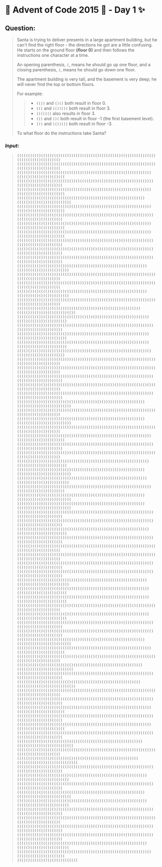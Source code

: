 # :christmas_tree: Advent of Code 2015 :christmas_tree: - Day 1 :sparkles:
## Question: 

> Santa is trying to deliver presents in a large apartment building,
> but he can't find the right floor - the directions he got are a little confusing.
> He starts on the ground floor **(floor 0)** and then follows the instructions one character at a time.
>
> An opening parenthesis, ```(```, means he should go up one floor,
> and a closing parenthesis, ```)```, means he should go down one floor.
> 
> The apartment building is very tall, and the basement is very deep;
> he will never find the top or bottom floors.
> 
> For example:
> 
> > * ```(())``` and ```()()``` both result in floor 0.
> > * ```(((``` and ```(()(()(``` both result in floor 3.
> > * ```))(((((``` also results in floor 3.
> > * ```())``` and ```))(``` both result in floor -1 (the first basement level).
> > * ```)))``` and ```)())())``` both result in floor -3.
> 
> To what floor do the instructions take Santa?
>

### *Input:*

> ```
> ()()(()()()(()()((()((()))((()((((()()((((()))()((((())(((((((()(((((((((()(((())(()
> ()(()((()()(()(())(()((((()((()()()((((())((((((()(()(((()())(()((((()))())(())(()((
> )()))))))))((((((((((((()())()())())(())))(((()()()((((()(((()(()(()()(()(()()(()(((
> ((((())(())(())())))((()())()((((()()((()))(((()()()())))(())))((((())(((()())(())((
> )))(()((((()())))())((()(())(((()((((()((()(())())))((()))()()(()(()))))((((((((()()
> )((((()()((((()(()())(((((()(()())()))())(((()))()(()(()(()((((()(())(()))(((((()()(
> ()()()(()(((())())(((()()(()()))(((()()(((())())(()(())())()()(())()()()((()(((()(()
> )((()()((())()))((()()))((()()())((((()(()()(()(((()))()(()))))((()(((()()()))(()(((
> ())()(()((()())(()(()()(()())(())()(((()(()())()((((()((()))))())()))((()()()()(())(
> )())()()()((((()))))(()(((()()(((((((())()))()((((()((())()(()())(())()))(()(()())((
> (((((())))(((()))())))))()))())((())(()()((())()())()))))()((()()())(())((())((((()(
> ))())()()()(((()))())))()()))())(()()()(()((((((()()))())()))()(((()(((())((((()()()
> (()))())()()))))())()))())((())()())(((((())())((())())))(((())(((())(((((()(((((())
> (()(()())())(()(())(()))(()((((()))())()))))())))((()(()))))())))(((((())()))())()))
> ))()))))(((()))()))))((()))((()((()(()(())()())))(()()()(())()))()((((())))))))(())(
> ()((()()))(()))(()))(()((()))))))()()((((()()))()())()))))))()()()))(()((())(()))(((
> )()()())()(((()((((())())))()((((()(()))))))())))()()())()))(()))))(()())()))))))(((
> ))))))))())()))()((())())))(()((()))()))(())))))(()))()())()()))((()(()))()()()())))
> )())()()))())(())()()))()))((()))))()()(()())))))()()()))((((()))()))))(()(())))(()(
> ))))((())())(()))()))))()())))()())()())))))))))()()))))())))((())((()))))())))(((()
> ())))))))(()))()()))(()))()))))()())))))())((((()())))))))())))()()))))))))()))())))
> )()))))))(())))))))))())))))))))))))))())())((())))))))))()))((())))()))))))))())()(
> ()))))))())))))()()()())()(()()()(()())(()))()()()(()())))())())))()))))())))))))()(
> )()()())(())())()())()))))(()()()()()))))()))())())))((()())()())))()))()))))(()()))
> )()))))))))(((()))()()))))))))))))))))))))(()))(()((()))())))())(()))(()(()(())))))(
> )(()))()))()()))))))))))))()((()())(())())()(())))))())()())((()()))))(()()))))())()
> (())()))))))))))))))))))))()))(()(()())))))))()()((()))()))))))((())))()))))))))((()
> ))())()()))())()()))((()))())))))))))))(()())()))(())((()(()()))(()())(())))()())(()
> (())()()))))()))()(()))))))(()))))))))))(()))())))))))))())))))())))(())))))()))))((
> ))())))))))))()(()))))()())))())(()))()())))))))))))))())()()))))()))))))())))))()))
> ))(())(()()()()((())()))())(()))((())()))())())(())(()()))))()))(())()()((())(())))(
> ())))()))())))))))))()(((((())())))(())()))))(())))((()))()(((((((()))))()()))(())))
> ))()(()))))(()()))()))())))))))(()())()))))))))())))(()))())()))(())()((())())()())(
> ))(()(()))))()))))))((()())(())()()(()())))()()))(())(())(()))())))()))(()))()()))((
> ((()))))()))((()()()))))()))()))())))(()))()))))(())))()))())()(()))()())))())))))))
> ())))())))()()))))))(()))())())))()))()()())())))))))))))))())))()))(()()))))())))()
> )()(())))())))))))))))))))))()()())())))))()()()((()(()))()()(())()())()))()))))()()
> ()))))))((()))))))))()(()(()((((((()()((()())))))))))))()))())))))((())())(()))())))
> ())))))())()()())(())))())))()())())(())))))))()()(())))()))())))())())())()))))))))
> ()))(()()()())())())))(())())))))))()()())()))))())))())()(())())))))))()())()))(()(
> )(())())))()(()((()()((()()(((((())(()())()))(())()))(())))(())))))))()))()))((()))(
> )))()))))))))()))))))))((()()())(()))(((()))(())))()))((())(((())))()())))())))))(((
> ))))))(())())((((((())())()(()))()(()((()())))((())()(()(()))))(())(()()())(())))())
> ((()(((())())))(((()())())))())()(())())((((()()))))())((()))()()()()(())(((((((()()
> ()((()))())(()())))(())())((((()()(()))))()((())))((())()))()(((()))())))()))((()(()
> ))(())(()((((())((((()()(()()))(((())(()))))((((()(()))(())))))((()))(()))((()(((()(
> ()))(()(()((()(())(()(()(()(()()((()))())(((())(()(()))))(()))()()))(())))(())()((((
> ))(()))()((((()()))))())(()))))((())()((((()(((()))())())(((()))()())((())(())())(()
> )()(())()(()()((((((()()))))()()(((()()))))()())()(((()(()))(()(()())(()(()))))(((((
> ()(((())())))))(((((()((()()((())())((((((()(())(()()((()()()()()()()(()()))()(((())
> )()))(((((((())(((()((()())()((((())(((()(())))()((()(()()()((())((()())()))()))()))
> )())((((((()))(()(()()()))(()((()(()(()))()((()(((()()()((())(((((())()(()))())())((
> ()(())))(()(()())(())((())())())(((()()()(())))))())(()))))))()))))))())((()()()))((
> ()((((((()))(((()((((()()()(((()))())()(()()(((()((()()()()())()()))()()()(()(())(((
> )))))(()))())))))))()(()()(((((())()(()(((((()((()(()()())(()((((((((()((((((())()((
> ((()()()((()((()((((((()))((())))))))())()))((()(()))()(()()(()((())((()()((((((((((
> ((()())(()()()))((((()((((((())(()))())(()()((()()))()(((((((()((()()((((((()(((()))
> )((())))((((((((()()(((((((())(((((()())(((())((())()((((()(((((((()(()(((()((((((()
> (((()(((((((((((()()((()()(()))((()()(((()(((())))((((())()(()(((())()(()(((())(((((
> ((((((()))())))((((((())((()()((((()())())((((()()))((())(((((()(()()(()()()((())(()
> ((()()((((()(((((()((()(()((((()())((((((()(((((()()(()(()((((())))(())(())(())(((((
> )(()()((((()((((()()((()((((((())))(((((()))))()))(()((((((((()(((())())(((())))(()(
> ()((())(((()((()()(((((()((()()(((())()(()))(((((((())(()(((((()))((()((()((()))(())
> ())((((()((((())()(()))(((()(((((((((((((((())(((((((((()))(((()(()()()()((((((()(((
> ))()((((((((()(())(((((((((((()(()((())()((()()(()(()()((((()()((())(()((()()(()()((
> ((()(((((((())))((((())(())()(((()()((()()((((()((()(((()((())(((()()()((((()((((()(
> )(()(()((((((((())(()(((((())(()())(((((((()())()(()((((()((())(()()())((((()()(((()
> ((((())(())(()()(((((((((()()))()(((())(()(()((((((())(()()())(()))()()(((()(((()(((
> ))(()(((((((()(()(()((()(((((()(()((()(()((((((()((((()()((((()(((()((())(()(()((()(
> )((((()()(())()(())(((())(()((((((((()())(((((((((()(())()((((())))()))()()(((((()()
> ((((((())(()()(((()(()(((((((()(()(((((((())(())((((()((()(())))((((()()())(()))((()
> ())((((()(((((()(()(())(()(()()())(((((()(((((()((((()()((((((((()()))(()((((((())((
> ((())()(()(((()()()(((()(()(())(())(((((()(())())((((())(())(()(((()(((((())((((())(
> ))((()(((((((()(((())(()(()))(((((((((()((()((()()(()((((())(((()((())((((())(()((((
> )(((()(()((((()(((())(()(((()(()()(()(()((()()(()())(())())((()(()(((()(((()(((()()(
> ((((((((()(((((((((()()(((()(((()())((((()(()(((()()()((())((((((((((())(()(((()((((
> ()())((((()((()))(((()()()(((((()(((((((())((()())(()((((())((((((((())(()((()((((((
> ((((()()((()((()()))(((()())()())()(((()())()()(()(()(((((((())()))(())()))())()()((
> ())()((()((((()((()((())(((((()((((((()(())))(()))())(((()))((()()(()(((()))((((())(
> )(((()))))()(()(())()(((((())(()(()(())(())()((()()()((((()(())((()())(()(()))(()(()
> (()()(())()()(()((())()((()))))()))((()(()()()()((()())(()))())()(()(((((((((())())(
> (()((()((((((())()((((())(((())((()(()()()((())(()((())(((()((((()()((()(()(((((())(
> )))()((((((()))((())(((()()))(((())(())()))(((((((())(())())()(())(((((()))()((()))(
> )(()()((()()()()()())(((((((
> ```
